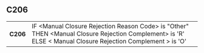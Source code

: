 ## C206
<table>
 <tr>
  <th>
   C206
  </th>
  <td>
   IF &lt;Manual Closure Rejection Reason Code&gt; is "Other"  THEN &lt;Manual Closure Rejection Complement&gt; is 'R'  ELSE &lt; Manual Closure Rejection Complement &gt; is 'O'
  </td>
 </tr>
</table>
